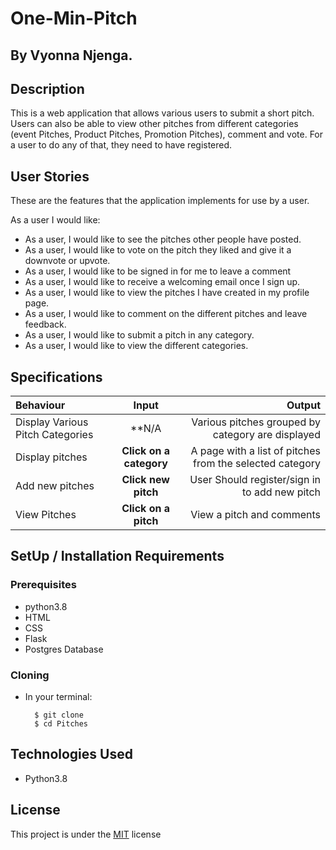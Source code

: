 # One-Min-Pitch

## By Vyonna Njenga.

## Description
This is a web application that allows various users to submit a short pitch. Users can also be able to view other pitches from different categories
(event Pitches, Product Pitches, Promotion Pitches), 
comment and vote. For a user to do any of that, they need to have registered.

## User Stories
These are the features that the application implements for use by a user.

As a user I would like:
* As a user, I would like to see the pitches other people have posted.
* As a user, I would like to vote on the pitch they liked and give it a downvote or upvote.
* As a user, I would like to be signed in for me to leave a comment
* As a user, I would like to receive a welcoming email once I sign up.
* As a user, I would like to view the pitches I have created in my profile page.
* As a user, I would like to comment on the different pitches and leave feedback.
* As a user, I would like to submit a pitch in any category.
* As a user, I would like to view the different categories.


## Specifications
| Behaviour | Input | Output |
| :---------------- | :---------------: | ------------------: |
| Display Various Pitch Categories | **N/A | Various pitches grouped by category are displayed|
| Display pitches | **Click on a category** | A page with a list of pitches from the selected category |
| Add new pitches | **Click new pitch** | User Should register/sign in to add new pitch |
| View Pitches | **Click on a pitch** | View a pitch and comments |


## SetUp / Installation Requirements
### Prerequisites
* python3.8
* HTML
* CSS
* Flask
* Postgres Database

### Cloning
* In your terminal:
        
        $ git clone 
        $ cd Pitches
        

        
## Technologies Used
* Python3.8

## License
This project is under the  [MIT](LICENSE.md) license
